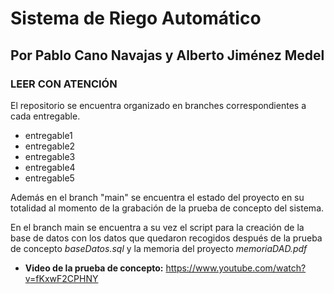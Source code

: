 ﻿# Sistema de Riego Automático
## Por Pablo Cano Navajas y Alberto Jiménez Medel

### LEER CON ATENCIÓN

El repositorio se encuentra organizado en branches correspondientes a cada entregable. 

- entregable1
- entregable2
- entregable3
- entregable4
- entregable5

Además en el branch "main" se encuentra el estado del proyecto en su totalidad al momento de la grabación de la prueba de concepto del sistema.

En el branch main se encuentra a su vez el script para la creación de la base de datos con los datos que quedaron recogidos después de la prueba de concepto *baseDatos.sql* y la memoria del proyecto *memoriaDAD.pdf*

- **Video de la prueba de concepto:** https://www.youtube.com/watch?v=fKxwF2CPHNY
